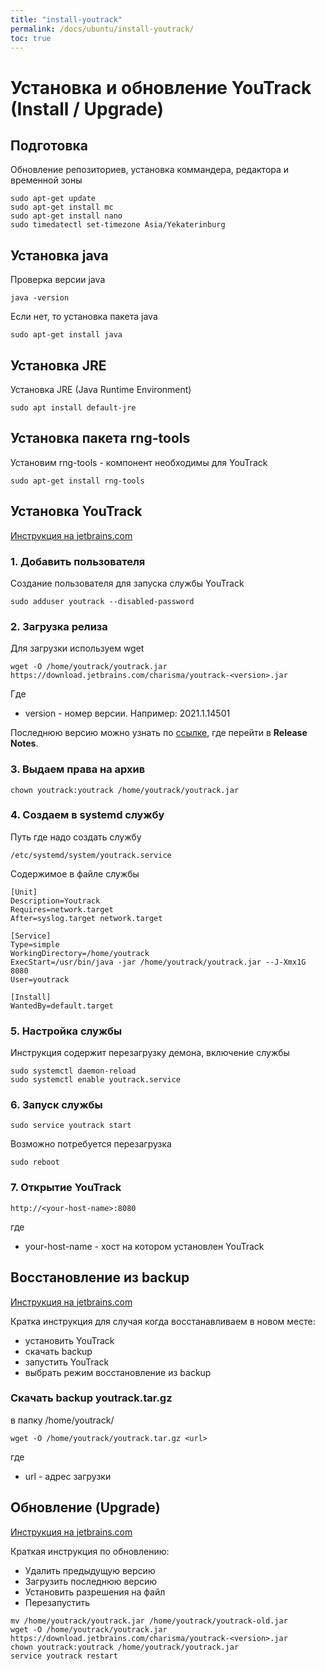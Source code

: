 ```yaml
---
title: "install-youtrack"
permalink: /docs/ubuntu/install-youtrack/
toc: true
---
```


# Установка и обновление YouTrack (Install / Upgrade﻿)

## Подготовка

Обновление репозиториев, установка коммандера, редактора и временной зоны
```
sudo apt-get update
sudo apt-get install mc
sudo apt-get install nano
sudo timedatectl set-timezone Asia/Yekaterinburg
```

## Установка java

Проверка версии java
```
java -version
```

Если нет, то установка пакета java
```
sudo apt-get install java
```

## Установка JRE

Установка JRE (Java Runtime Environment)
```
sudo apt install default-jre
```

## Установка пакета rng-tools

Установим rng-tools - компонент необходимы для YouTrack
```
sudo apt-get install rng-tools
```

## Установка YouTrack

[Инструкция на jetbrains.com](https://www.jetbrains.com/help/youtrack/standalone/Install-YouTrack-JAR-as-Service-Linux.html)

### 1. Добавить пользователя

Создание пользователя для запуска службы YouTrack
```
sudo adduser youtrack --disabled-password
```

### 2. Загрузка релиза

Для загрузки используем wget
```
wget -O /home/youtrack/youtrack.jar https://download.jetbrains.com/charisma/youtrack-<version>.jar
```
Где
- version - номер версии. Например: 2021.1.14501

Последнюю версию можно узнать по [ссылке](https://www.jetbrains.com/youtrack/download/get_youtrack.html#section=standalone), где перейти в **Release Notes**.

### 3. Выдаем права на архив
```
chown youtrack:youtrack /home/youtrack/youtrack.jar
```

### 4. Создаем в systemd службу

Путь где надо создать службу
```
/etc/systemd/system/youtrack.service
```

Содержимое в файле службы
```
[Unit]
Description=Youtrack
Requires=network.target
After=syslog.target network.target

[Service]
Type=simple
WorkingDirectory=/home/youtrack
ExecStart=/usr/bin/java -jar /home/youtrack/youtrack.jar --J-Xmx1G 8080
User=youtrack

[Install]
WantedBy=default.target
```

### 5. Настройка службы

Инструкция содержит перезагрузку демона, включение службы
```
sudo systemctl daemon-reload
sudo systemctl enable youtrack.service
```

### 6. Запуск службы

```
sudo service youtrack start
```

Возможно потребуется перезагрузка
```
sudo reboot
```

### 7. Открытие YouTrack

```
http://<your-host-name>:8080
```
где
- your-host-name - хост на котором установлен YouTrack

## Восстановление из backup

[Инструкция на jetbrains.com](https://www.jetbrains.com/help/youtrack/standalone/Restore-JAR-Installation.html)

Кратка инструкция для случая когда восстанавливаем в новом месте:
- установить YouTrack
- скачать backup
- запустить YouTrack
- выбрать режим восстановление из backup

### Скачать backup youtrack.tar.gz
в папку /home/youtrack/
```
wget -O /home/youtrack/youtrack.tar.gz <url>
```
где
- url - адрес загрузки


## Обновление (Upgrade﻿)

[Инструкция на jetbrains.com](https://www.jetbrains.com/help/youtrack/standalone/Install-YouTrack-JAR-as-Service-Linux.html#upgrade-jar-as-service-linux)

Краткая инструкция по обновлению:
- Удалить предыдущую версию
- Загрузить последнюю версию
- Установить разрешения на файл
- Перезапустить

```
mv /home/youtrack/youtrack.jar /home/youtrack/youtrack-old.jar
wget -O /home/youtrack/youtrack.jar https://download.jetbrains.com/charisma/youtrack-<version>.jar
chown youtrack:youtrack /home/youtrack/youtrack.jar
service youtrack restart
```
